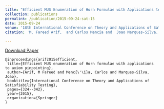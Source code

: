 ```yaml
---
title: "Efficient MUS Enumeration of Horn Formulae with Applications to Axiom Pinpointing"
collection: publications
permalink: /publication/2015-09-24-sat-15
date: 2015-09-24
venue: '18th International Conference on Theory and Applications of Satisfiability Testing (SAT 2015)'
citation: 'M. Fareed Arif,  and Carlos Mencia and  Joao Marques-Silva, <b>KI 2015</b>'

---
```


<a href='http://farif.github.io/files/papers/Farif-SAT-15.pdf'>Download Paper</a>

 ~~~ 
 @inproceedings{arif2015efficient,
  title={Efficient MUS enumeration of Horn formulae with applications to axiom pinpointing},
  author={Arif, M Fareed and Menc{\'\i}a, Carlos and Marques-Silva, Joao},
  booktitle={International Conference on Theory and Applications of Satisfiability Testing},
  pages={324--342},
  year={2015},
  organization={Springer}
}
~~~ 